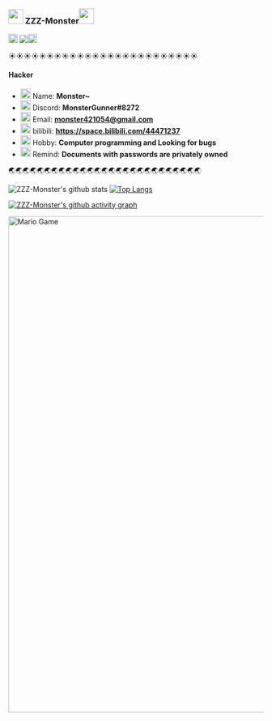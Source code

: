 ### <img src="https://github.com/ZZZ-Monster/ZZZ-Monster/blob/main/Assets/Hi.gif" width="29px"> ZZZ-Monster<img src="https://github.com/ZZZ-Monster/ZZZ-Monster/blob/main/Assets/Mario_Hello_Big.gif" width="30px">

<img src="https://github.com/ZZZ-Monster/ZZZ-Monster/blob/main/Assets/Rocket.gif" width="18px"> ![](https://komarev.com/ghpvc/?username=ZZZ-Monster&color=yellowgreen)<img src="https://github.com/ZZZ-Monster/ZZZ-Monster/blob/main/Assets/Rocket.gif" width="18px">

:sunny::sunny::sunny::sunny::sunny::sunny::sunny::sunny::sunny::sunny::sunny::sunny::sunny::sunny::sunny::sunny::sunny::sunny::sunny::sunny::sunny::sunny::sunny::sunny::sunny:

#### Hacker

- <img alt="GIF" src="https://github.com/ZZZ-Monster/ZZZ-Monster/blob/main/Assets/wave.gif" width="20vw" /> Name: **Monster~**
- <img alt="GIF" src="https://github.com/ZZZ-Monster/ZZZ-Monster/blob/main/Assets/gandalf_parrot.gif" width="20vw" /> Discord: **MonsterGunner#8272**
- <img alt="GIF" src="https://github.com/ZZZ-Monster/ZZZ-Monster/blob/main/Assets/headbang.gif" width="20vw" /> Email: **monster421054@gmail.com**
- <img alt="GIF" src="https://github.com/ZZZ-Monster/ZZZ-Monster/blob/main/Assets/hmm.gif" width="20vw" /> bilibili: **https://space.bilibili.com/44471237** 
- <img alt="GIF" src="https://github.com/ZZZ-Monster/ZZZ-Monster/blob/main/Assets/happy.gif" width="20vw" /> Hobby: **Computer programming and Looking for bugs** 
- <img alt="GIF" src="https://github.com/ZZZ-Monster/ZZZ-Monster/blob/main/Assets/powerup.gif" width="20vw" /> Remind: **Documents with passwords are privately owned**


:earth_asia::earth_asia::earth_asia::earth_asia::earth_asia::earth_asia::earth_asia::earth_asia::earth_asia::earth_asia::earth_asia::earth_asia::earth_asia::earth_asia::earth_asia::earth_asia::earth_asia::earth_asia::earth_asia::earth_asia::earth_asia::earth_asia::earth_asia::earth_asia::earth_asia::earth_asia::earth_asia:



![ZZZ-Monster's github stats](https://github-readme-stats.vercel.app/api?username=ZZZ-Monster&show_icons=true&icon_color=fff&bg_color=45,e96443,904e95&title_color=fff&text_color=fff)   [![Top Langs](https://github-readme-stats.vercel.app/api/top-langs/?username=ZZZ-Monster&layout=compact&theme=buefy&title_color=015)](https://github.com/ZZZ-Monster)

[![ZZZ-Monster's github activity graph](https://activity-graph.herokuapp.com/graph?username=ZZZ-Monster&theme=react-dark)](https://github.com/ZZZ-Monster)
<br>

<img src="https://github.com/TheDudeThatCode/TheDudeThatCode/blob/master/Assets/Mario_Gameplay.gif" alt="Mario Game" width="980">

<br>
